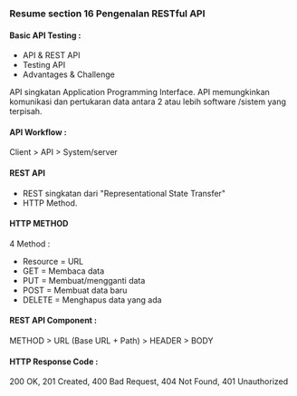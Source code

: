 ### Resume section 16 Pengenalan RESTful API
#### Basic API Testing :
- API & REST API
- Testing API
- Advantages & Challenge

API singkatan Application Programming Interface. API memungkinkan komunikasi dan pertukaran data antara 2 atau lebih software /sistem yang terpisah.

#### API Workflow :
Client > API > System/server

#### REST API
- REST  singkatan dari "Representational State Transfer"
- HTTP Method.

#### HTTP METHOD
4 Method :
- Resource = URL
- GET = Membaca data
- PUT = Membuat/mengganti data
- POST = Membuat data baru
- DELETE = Menghapus data yang ada

#### REST API Component :
METHOD > URL (Base URL + Path) > HEADER > BODY

#### HTTP Response Code :
200 OK, 201 Created, 400 Bad Request, 404 Not Found, 401 Unauthorized






